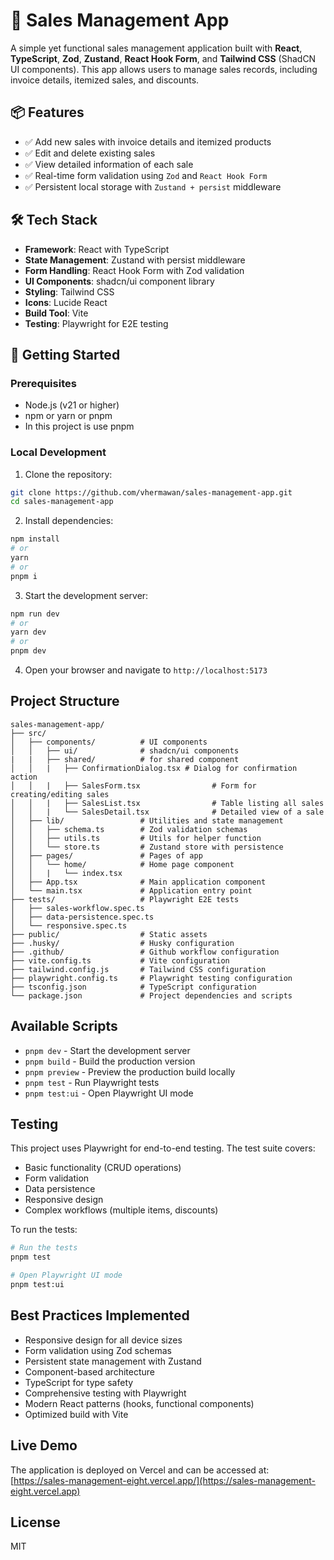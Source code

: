 # 🧾 Sales Management App

A simple yet functional sales management application built with **React**, **TypeScript**, **Zod**, **Zustand**, **React Hook Form**, and **Tailwind CSS** (ShadCN UI components). This app allows users to manage sales records, including invoice details, itemized sales, and discounts.

## 📦 Features

- ✅ Add new sales with invoice details and itemized products
- ✅ Edit and delete existing sales
- ✅ View detailed information of each sale
- ✅ Real-time form validation using `Zod` and `React Hook Form`
- ✅ Persistent local storage with `Zustand + persist` middleware

## 🛠️ Tech Stack

- **Framework**: React with TypeScript
- **State Management**: Zustand with persist middleware
- **Form Handling**: React Hook Form with Zod validation
- **UI Components**: shadcn/ui component library
- **Styling**: Tailwind CSS
- **Icons**: Lucide React
- **Build Tool**: Vite
- **Testing**: Playwright for E2E testing

## 🚀 Getting Started

### Prerequisites

- Node.js (v21 or higher)
- npm or yarn or pnpm
- In this project is use pnpm

### Local Development

1. Clone the repository:

```bash
git clone https://github.com/vhermawan/sales-management-app.git
cd sales-management-app
```

2. Install dependencies:

```bash
npm install
# or
yarn
# or
pnpm i
```

3. Start the development server:

```bash
npm run dev
# or
yarn dev
# or
pnpm dev
```

4. Open your browser and navigate to `http://localhost:5173`

## Project Structure

```
sales-management-app/
├── src/
│   ├── components/          # UI components
│   │   ├── ui/              # shadcn/ui components
|   |   ├── shared/          # for shared component
│   │   |   ├── ConfirmationDialog.tsx # Dialog for confirmation action
│   │   |   ├── SalesForm.tsx   			 # Form for creating/editing sales
│   │   |   ├── SalesList.tsx   			 # Table listing all sales
│   │   |   └── SalesDetail.tsx 			 # Detailed view of a sale
│   ├── lib/                 # Utilities and state management
│   │   ├── schema.ts        # Zod validation schemas
│   │   ├── utils.ts         # Utils for helper function
│   │   └── store.ts         # Zustand store with persistence
│   ├── pages/               # Pages of app
│   │   └── home/            # Home page component
│   │   |   └── index.tsx 	 
│   ├── App.tsx              # Main application component
│   └── main.tsx             # Application entry point
├── tests/                   # Playwright E2E tests
│   ├── sales-workflow.spec.ts
│   ├── data-persistence.spec.ts
│   └── responsive.spec.ts
├── public/                  # Static assets
├── .husky/                  # Husky configuration
├── .github/                 # Github workflow configuration
├── vite.config.ts           # Vite configuration
├── tailwind.config.js       # Tailwind CSS configuration
├── playwright.config.ts     # Playwright testing configuration
├── tsconfig.json            # TypeScript configuration
└── package.json             # Project dependencies and scripts
```

## Available Scripts

- `pnpm dev` - Start the development server
- `pnpm build` - Build the production version
- `pnpm preview` - Preview the production build locally
- `pnpm test` - Run Playwright tests
- `pnpm test:ui` - Open Playwright UI mode

## Testing

This project uses Playwright for end-to-end testing. The test suite covers:

- Basic functionality (CRUD operations)
- Form validation
- Data persistence
- Responsive design
- Complex workflows (multiple items, discounts)

To run the tests:

```bash
# Run the tests
pnpm test

# Open Playwright UI mode
pnpm test:ui
```

## Best Practices Implemented

- Responsive design for all device sizes
- Form validation using Zod schemas
- Persistent state management with Zustand
- Component-based architecture
- TypeScript for type safety
- Comprehensive testing with Playwright
- Modern React patterns (hooks, functional components)
- Optimized build with Vite

## Live Demo

The application is deployed on Vercel and can be accessed at: [https://sales-management-eight.vercel.app/](https://sales-management-eight.vercel.app)

## License

MIT
